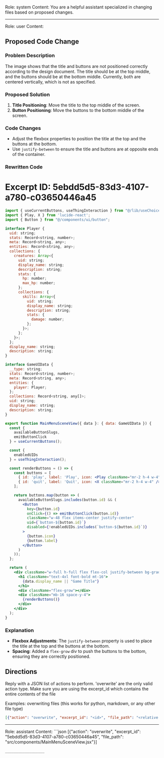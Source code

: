 Role: system
Content: You are a helpful assistant specialized in changing files based on proposed changes.
__________________
Role: user
Content: 
## Proposed Code Change
### Problem Description

The image shows that the title and buttons are not positioned correctly according to the design document. The title should be at the top middle, and the buttons should be at the bottom middle. Currently, both are centered vertically, which is not as specified.

### Proposed Solution

1. **Title Positioning**: Move the title to the top middle of the screen.
2. **Button Positioning**: Move the buttons to the bottom middle of the screen.

### Code Changes

- Adjust the flexbox properties to position the title at the top and the buttons at the bottom.
- Use `justify-between` to ensure the title and buttons are at opposite ends of the container.

### Rewritten Code

# Excerpt ID: 5ebdd5d5-83d3-4107-a780-c03650446a45
```jsx
import { useCurrentButtons, useThingInteraction } from "@/lib/useChoices.ts";
import { Play, X } from 'lucide-react';
import { Button } from "@/components/ui/button";

interface Player {
  uid: string;
  stats: Record<string, number>;
  meta: Record<string, any>;
  entities: Record<string, any>;
  collections: {
    creatures: Array<{
      uid: string;
      display_name: string;
      description: string;
      stats: {
        hp: number;
        max_hp: number;
      };
      collections: {
        skills: Array<{
          uid: string;
          display_name: string;
          description: string;
          stats: {
            damage: number;
          };
        }>;
      };
    }>;
  };
  display_name: string;
  description: string;
}

interface GameUIData {
  __type: string;
  stats: Record<string, number>;
  meta: Record<string, any>;
  entities: {
    player: Player;
  };
  collections: Record<string, any[]>;
  uid: string;
  display_name: string;
  description: string;
}

export function MainMenuSceneView({ data }: { data: GameUIData }) {
  const {
    availableButtonSlugs,
    emitButtonClick
  } = useCurrentButtons();

  const {
    enabledUIDs
  } = useThingInteraction();

  const renderButtons = () => {
    const buttons = [
      { id: 'play', label: 'Play', icon: <Play className="mr-2 h-4 w-4" /> },
      { id: 'quit', label: 'Quit', icon: <X className="mr-2 h-4 w-4" /> },
    ];

    return buttons.map(button => (
      availableButtonSlugs.includes(button.id) && (
        <Button
          key={button.id}
          onClick={() => emitButtonClick(button.id)}
          className="w-48 flex items-center justify-center"
          uid={`button-${button.id}`}
          disabled={!enabledUIDs.includes(`button-${button.id}`)}
        >
          {button.icon}
          {button.label}
        </Button>
      )
    ));
  };

  return (
    <div className="w-full h-full flex flex-col justify-between bg-gradient-to-b from-blue-500 to-purple-600 text-white p-8">
      <h1 className="text-4xl font-bold mt-16">
        {data.display_name || "Game Title"}
      </h1>
      <div className="flex-grow"></div>
      <div className="mb-16 space-y-4">
        {renderButtons()}
      </div>
    </div>
  );
}
```

### Explanation

- **Flexbox Adjustments**: The `justify-between` property is used to place the title at the top and the buttons at the bottom.
- **Spacing**: Added a `flex-grow` div to push the buttons to the bottom, ensuring they are correctly positioned.

## Directions
Reply with a JSON list of actions to perform. 'overwrite' are the only valid action type. 
Make sure you are using the excerpt_id which contains the entire contents of the file

Examples:
overwriting files (this works for python, markdown, or any other file type)
```json output_example1
[{"action": "overwrite", "excerpt_id": "<id>", "file_path": "<relative file path>"}]
```

__________________
Role: assistant
Content: ```json
[{"action": "overwrite", "excerpt_id": "5ebdd5d5-83d3-4107-a780-c03650446a45", "file_path": "src/components/MainMenuSceneView.jsx"}]
```
__________________
